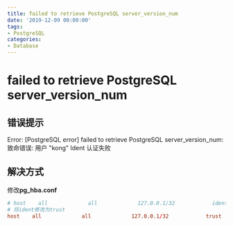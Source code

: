 ```yaml
---
title: failed to retrieve PostgreSQL server_version_num
date: '2019-12-09 00:00:00'
tags:
- PostgreSQL
categories:
- Database
---
```


# failed to retrieve PostgreSQL server_version_num

## 错误提示

Error: [PostgreSQL error] failed to retrieve PostgreSQL server_version_num: 致命错误: 用户 "kong" Ident 认证失败

## 解决方式

修改**pg_hba.conf**

```conf
# host    all             all             127.0.0.1/32            ident
# 将ident修改为trust
host    all             all             127.0.0.1/32            trust
```

